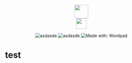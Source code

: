 <p align="center">
<img src="https://www.mcselec.com/images/stories/mcse/avr_logo.png" height="45">
</br>
<img src="https://edasim.com/wp-content/uploads/2020/06/edasim-integrating-ideas-logo-proteus.png" height="35">
</p>

<p align="center">
<img alt="asdasde" src="https://img.shields.io/badge/BASCOM_AVR - 2.0.8.5-badcff.svg"">
<img alt="asdasde" src="https://img.shields.io/badge/OS - Windows -blue.svg">
<img alt="Made with: Wordpad" src="https://img.shields.io/badge/Proteus - 8.13 SP0-006175.svg">

</p>



# test #

